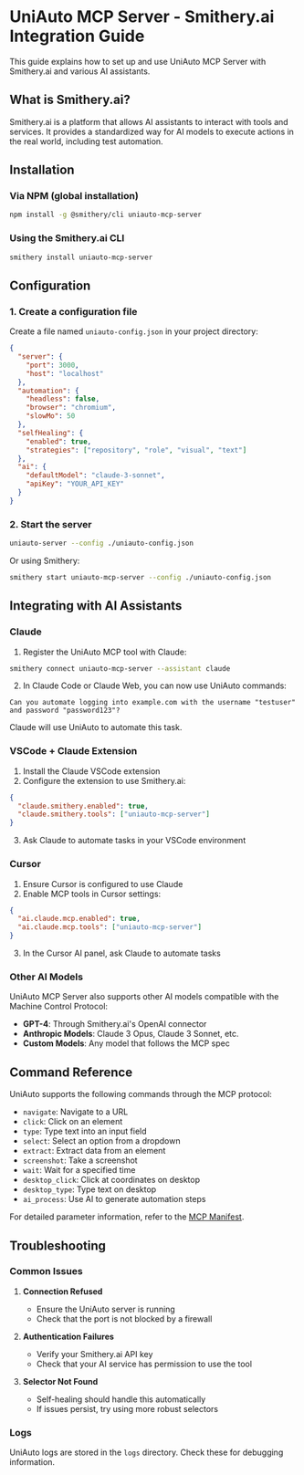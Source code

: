 # UniAuto MCP Server - Smithery.ai Integration Guide

This guide explains how to set up and use UniAuto MCP Server with Smithery.ai and various AI assistants.

## What is Smithery.ai?

Smithery.ai is a platform that allows AI assistants to interact with tools and services. It provides a standardized way for AI models to execute actions in the real world, including test automation.

## Installation

### Via NPM (global installation)

```bash
npm install -g @smithery/cli uniauto-mcp-server
```

### Using the Smithery.ai CLI

```bash
smithery install uniauto-mcp-server
```

## Configuration

### 1. Create a configuration file

Create a file named `uniauto-config.json` in your project directory:

```json
{
  "server": {
    "port": 3000,
    "host": "localhost"
  },
  "automation": {
    "headless": false,
    "browser": "chromium",
    "slowMo": 50
  },
  "selfHealing": {
    "enabled": true,
    "strategies": ["repository", "role", "visual", "text"]
  },
  "ai": {
    "defaultModel": "claude-3-sonnet",
    "apiKey": "YOUR_API_KEY"
  }
}
```

### 2. Start the server

```bash
uniauto-server --config ./uniauto-config.json
```

Or using Smithery:

```bash
smithery start uniauto-mcp-server --config ./uniauto-config.json
```

## Integrating with AI Assistants

### Claude

1. Register the UniAuto MCP tool with Claude:

```bash
smithery connect uniauto-mcp-server --assistant claude
```

2. In Claude Code or Claude Web, you can now use UniAuto commands:

```
Can you automate logging into example.com with the username "testuser" and password "password123"?
```

Claude will use UniAuto to automate this task.

### VSCode + Claude Extension

1. Install the Claude VSCode extension
2. Configure the extension to use Smithery.ai:

```json
{
  "claude.smithery.enabled": true,
  "claude.smithery.tools": ["uniauto-mcp-server"]
}
```

3. Ask Claude to automate tasks in your VSCode environment

### Cursor

1. Ensure Cursor is configured to use Claude
2. Enable MCP tools in Cursor settings:

```json
{
  "ai.claude.mcp.enabled": true,
  "ai.claude.mcp.tools": ["uniauto-mcp-server"]
}
```

3. In the Cursor AI panel, ask Claude to automate tasks

### Other AI Models

UniAuto MCP Server also supports other AI models compatible with the Machine Control Protocol:

- **GPT-4**: Through Smithery.ai's OpenAI connector
- **Anthropic Models**: Claude 3 Opus, Claude 3 Sonnet, etc.
- **Custom Models**: Any model that follows the MCP spec

## Command Reference

UniAuto supports the following commands through the MCP protocol:

- `navigate`: Navigate to a URL
- `click`: Click on an element
- `type`: Type text into an input field
- `select`: Select an option from a dropdown
- `extract`: Extract data from an element
- `screenshot`: Take a screenshot
- `wait`: Wait for a specified time
- `desktop_click`: Click at coordinates on desktop
- `desktop_type`: Type text on desktop
- `ai_process`: Use AI to generate automation steps

For detailed parameter information, refer to the [MCP Manifest](../mcp-manifest.json).

## Troubleshooting

### Common Issues

1. **Connection Refused**
   - Ensure the UniAuto server is running
   - Check that the port is not blocked by a firewall

2. **Authentication Failures**
   - Verify your Smithery.ai API key
   - Check that your AI service has permission to use the tool

3. **Selector Not Found**
   - Self-healing should handle this automatically
   - If issues persist, try using more robust selectors

### Logs

UniAuto logs are stored in the `logs` directory. Check these for debugging information.
